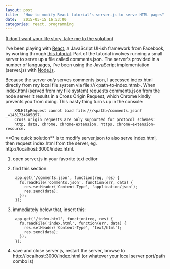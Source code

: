 ```yaml
---
layout: post
title:  "How to modify React tutorial's server.js to serve HTML pages"
date:   2015-05-15 16:53:00
categories: react, programming
---
```


([I don't want your life story, take me to the solution](#solution))

I've been playing with [React][react], a JavaScript UI-ish framework
from Facebook, by working through [this tutorial][tutorial]. Part of
the tutorial involves running a small server to serve up a file called
comments.json. The server's provided in a number of languages, I've been
using the JavaScript implementation (server.js) with [Node.js][node].

Because the server *only* serves comments.json, I accessed index.html directly
from my local file system via file:///<path-to-index.html>. When index.html (served
from my file system) requests comments.json from the node server it results in
a Cross Origin Request, which Chrome kindly prevents you from doing. This nasty
thing turns up in the console:

        XMLHttpRequest cannot load file:///<path>/comments.json?_=1431734605857.
        Cross origin requests are only supported for protocol schemes:
        http, data, chrome, chrome-extension, https, chrome-extension-resource.

<a name="solution" />
**One quick solution** is to modify server.json to also serve index.html, then
request index.html from the server, eg. http://localhost:3000/index.html.

1. open server.js in your favorite text editor
2. find this section:

        app.get('/comments.json', function(req, res) {
          fs.readFile('comments.json', function(err, data) {
            res.setHeader('Content-Type', 'application/json');
            res.send(data);
          });
        });

3. immediately below that, insert this:

        app.get('/index.html', function(req, res) {
          fs.readFile('index.html', function(err, data) {
            res.setHeader('Content-Type', 'text/html');
            res.send(data);
          });
        });

4. save and close server.js, restart the server, browse to http://localhost:3000/index.html (or whatever your local server port/path combo is)

[react]: https://facebook.github.io/react/
[tutorial]: https://facebook.github.io/react/docs/tutorial.html
[node]: https://nodejs.org/
